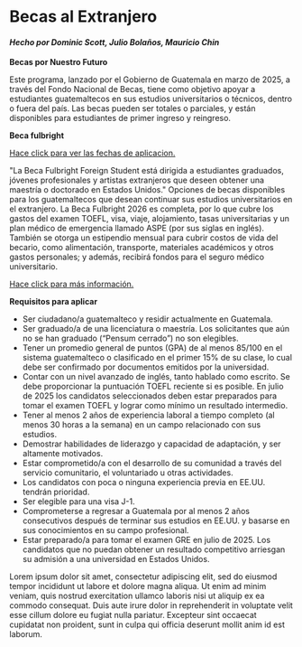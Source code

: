 
<head>
  <meta charset="UTF-8">
  <meta name="viewport" content="width=device-width, inicial-scale=1.0">

</head>
<body>
  <h1>Becas al Extranjero</h1>
  <h4><i>Hecho por Dominic Scott, Julio Bolaños, Mauricio Chin</i></h4>

  
  <p><b>Becas por Nuestro Futuro</b></p>
  
<p>Este programa, lanzado por el Gobierno de Guatemala en marzo de 2025, a través del Fondo Nacional de Becas, tiene como objetivo apoyar a estudiantes guatemaltecos en sus estudios universitarios o técnicos, dentro o fuera del país. Las becas pueden ser totales o parciales, y están disponibles para estudiantes de primer ingreso y reingreso.  </p>

<p><b>Beca fulbright</b></p>
<p>
<a href="https://www.guatemala.com/noticias/sociedad/fechas-para-aplicar-a-becas-en-el-extranjero-2025-para-guatemaltecos.html#:~:text=La%20Beca%20Fulbright%202026%20es,o%20doctorado%20en%20Estados%20Unidos." target="_blank">Hace click para ver las fechas de aplicacion.</a> </p>

"La Beca Fulbright Foreign Student está dirigida a estudiantes graduados, jóvenes profesionales y artistas extranjeros que deseen obtener una maestría o doctorado en Estados Unidos."  Opciones de becas disponibles para los guatemaltecos que desean continuar sus estudios universitarios en el extranjero. La Beca Fulbright 2026 es completa, por lo que cubre los gastos del examen TOEFL, visa, viaje, alojamiento, tasas universitarias y un plan médico de emergencia llamado ASPE (por sus siglas en inglés). También se otorga un estipendio mensual para cubrir costos de vida del becario, como alimentación, transporte, materiales académicos y otros gastos personales; y además, recibirá fondos para el seguro médico universitario.
<p> </p>
<p> <a href="https://www.guatemala.com/noticias/sociedad/beca-fulbright-2026-guatemaltecos-podran-estudiar-maestrias-o-doctorados-en-estados-unidos.html?utm_source=guatemala.com&utm_campaign=crosslinking&utm_medium=widget" target="_blank">Hace click para más información.</a>
</p>

<p> <b>Requisitos para aplicar</b> </p>
<ul>
<li>Ser ciudadano/a guatemalteco y residir actualmente en Guatemala.</li>
<li>Ser graduado/a de una licenciatura o maestría. Los solicitantes que aún no se han graduado (“Pensum cerrado”) no son elegibles.</li>
<li>Tener un promedio general de puntos (GPA) de al menos 85/100 en el sistema guatemalteco o clasificado en el primer 15% de su clase, lo cual debe ser confirmado por documentos emitidos por la universidad.</li>
<li>Contar con un nivel avanzado de inglés, tanto hablado como escrito. Se debe proporcionar la puntuación TOEFL reciente si es posible. En julio de 2025 los candidatos seleccionados deben estar preparados para tomar el examen TOEFL y lograr como mínimo un resultado intermedio.</li>
<li>Tener al menos 2 años de experiencia laboral a tiempo completo (al menos 30 horas a la semana) en un campo relacionado con sus estudios.</li>
<li>Demostrar habilidades de liderazgo y capacidad de adaptación, y ser altamente motivados.</li>
<li>Estar comprometido/a con el desarrollo de su comunidad a través del servicio comunitario, el voluntariado u otras actividades.</li>
<li>Los candidatos con poca o ninguna experiencia previa en EE.UU. tendrán prioridad.</li>
<li>Ser elegible para una visa J-1.</li>
<li> Comprometerse a regresar a Guatemala por al menos 2 años consecutivos después de terminar sus estudios en EE.UU. y basarse en sus conocimientos en su campo profesional.</li>
<li> Estar preparado/a para tomar el examen GRE en julio de 2025. Los candidatos que no puedan obtener un resultado competitivo arriesgan su admisión a una universidad en Estados Unidos. </li>
</ul>

<p>Lorem ipsum dolor sit amet, consectetur adipiscing elit, sed do eiusmod tempor incididunt ut labore et dolore magna aliqua. Ut enim ad minim veniam, quis nostrud exercitation ullamco laboris nisi ut aliquip ex ea commodo consequat. Duis aute irure dolor in reprehenderit in voluptate velit esse cillum dolore eu fugiat nulla pariatur. Excepteur sint occaecat cupidatat non proident, sunt in culpa qui officia deserunt mollit anim id est laborum.</p>
</body>

